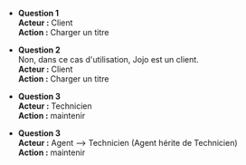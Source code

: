 - **Question 1**  
    **Acteur :** Client  
    **Action :** Charger un titre

- **Question 2**  
    Non, dans ce cas d'utilisation, Jojo est un client.  
    **Acteur :** Client  
    **Action :** Charger un titre

- **Question 3**    
    **Acteur :** Technicien  
    **Action :** maintenir

- **Question 3**  
    **Acteur :** Agent --> Technicien       (Agent hérite de Technicien)  
    **Action :** maintenir

